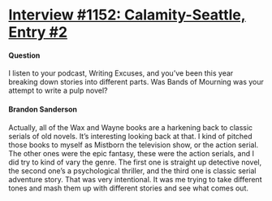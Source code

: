 # [Interview #1152: Calamity-Seattle, Entry #2](https://www.theoryland.com/intvmain.php?i=1152#2)

#### Question

I listen to your podcast, Writing Excuses, and you’ve been this year breaking down stories into different parts. Was Bands of Mourning was your attempt to write a pulp novel?

#### Brandon Sanderson

Actually, all of the Wax and Wayne books are a harkening back to classic serials of old novels. It’s interesting looking back at that. I kind of pitched those books to myself as Mistborn the television show, or the action serial. The other ones were the epic fantasy, these were the action serials, and I did try to kind of vary the genre. The first one is straight up detective novel, the second one’s a psychological thriller, and the third one is classic serial adventure story. That was very intentional. It was me trying to take different tones and mash them up with different stories and see what comes out.

